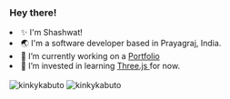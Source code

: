 <h3> Hey there! </h3>
  <li> ✨ I'm Shashwat!
  <li> 🌏 I'm a software developer based in Prayagraj, India. </li>
  <li> 🔭 I’m currently working on a <a href="https://shashwt.me/"> Portfolio </a> </li>
  <li> 🌱 I’m invested in learning <a href="https://threejs.org/"> Three.js </a> for now. </li>
</ul>
</br>
<img src="https://github-readme-stats.vercel.app/api?username=shashwtt&show_icons=true&locale=en&theme=tokyonight" alt="kinkykabuto" />
<img src="https://github-readme-streak-stats.herokuapp.com/?user=shashwtt&theme=tokyonight" alt="kinkykabuto" />
